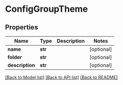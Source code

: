# ConfigGroupTheme

## Properties
Name | Type | Description | Notes
------------ | ------------- | ------------- | -------------
**name** | **str** |  | [optional] 
**folder** | **str** |  | [optional] 
**description** | **str** |  | [optional] 

[[Back to Model list]](../README.md#documentation-for-models) [[Back to API list]](../README.md#documentation-for-api-endpoints) [[Back to README]](../README.md)


